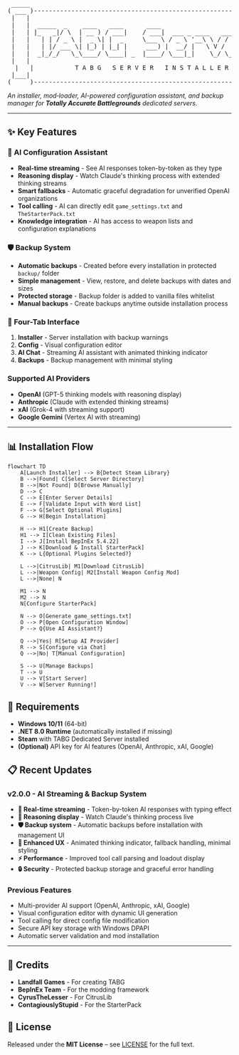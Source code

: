 <div align="center">

<pre>
 _____                                                               _____ 
( ___ )-------------------------------------------------------------( ___ )
 |   |                                                               |   | 
 |   |  _____  _    ____   ____      ____                            |   | 
 |   | |_   _|/ \  | __ ) / ___|    / ___|  ___ _ ____   _____ _ __  |   | 
 |   |   | | / _ \ |  _ \| |  _     \___ \ / _ \ '__\ \ / / _ \ '__| |   | 
 |   |   | |/ ___ \| |_) | |_| |     ___) |  __/ |   \ V /  __/ |    |   | 
 |   |  _|_/_/   \_\____/ \____| _  |____/ \___|_|    \_/ \___|_|    |   | 
 |   |                                                               |   | 
  |   |           T A B G   S E R V E R   I N S T A L L E R           |   |  
 |___|                                                               |___| 
(_____)-------------------------------------------------------------(_____) 
</pre>

</div>

*An installer, mod‑loader, AI-powered configuration assistant, and backup manager for **Totally Accurate Battlegrounds** dedicated servers.*

---

## ✨ Key Features

### 🤖 AI Configuration Assistant
- **Real-time streaming** - See AI responses token-by-token as they type
- **Reasoning display** - Watch Claude's thinking process with extended thinking streams
- **Smart fallbacks** - Automatic graceful degradation for unverified OpenAI organizations
- **Tool calling** - AI can directly edit `game_settings.txt` and `TheStarterPack.txt`
- **Knowledge integration** - AI has access to weapon lists and configuration explanations

### 🛡️ Backup System
- **Automatic backups** - Created before every installation in protected `backup/` folder
- **Simple management** - View, restore, and delete backups with dates and sizes
- **Protected storage** - Backup folder is added to vanilla files whitelist
- **Manual backups** - Create backups anytime outside installation process

### 📱 Four-Tab Interface
1. **Installer** - Server installation with backup warnings
2. **Config** - Visual configuration editor
3. **AI Chat** - Streaming AI assistant with animated thinking indicator
4. **Backups** - Backup management with minimal styling

### Supported AI Providers
- **OpenAI** (GPT-5 thinking models with reasoning display)
- **Anthropic** (Claude with extended thinking streams)
- **xAI** (Grok-4 with streaming support)
- **Google Gemini** (Vertex AI with streaming)

---

## 📊 Installation Flow

```mermaid
flowchart TD
    A[Launch Installer] --> B{Detect Steam Library}
    B -->|Found| C[Select Server Directory]
    B -->|Not Found| D[Browse Manually]
    D --> C
    C --> E[Enter Server Details]
    E --> F[Validate Input with Word List]
    F --> G[Select Optional Plugins]
    G --> H[Begin Installation]
    
    H --> H1[Create Backup]
    H1 --> I[Clean Existing Files]
    I --> J[Install BepInEx 5.4.22]
    J --> K[Download & Install StarterPack]
    K --> L{Optional Plugins Selected?}
    
    L -->|CitrusLib| M1[Download CitrusLib]
    L -->|Weapon Config| M2[Install Weapon Config Mod]
    L -->|None| N
    
    M1 --> N
    M2 --> N
    N[Configure StarterPack]
    
    N --> O[Generate game_settings.txt]
    O --> P[Open Configuration Window]
    P --> Q{Use AI Assistant?}
    
    Q -->|Yes| R[Setup AI Provider]
    R --> S[Configure via Chat]
    Q -->|No| T[Manual Configuration]
    
    S --> U[Manage Backups]
    T --> U
    U --> V[Start Server]
    V --> W[Server Running!]
```




## 🔧 Requirements

- **Windows 10/11** (64-bit)
- **.NET 8.0 Runtime** (automatically installed if missing)
- **Steam** with TABG Dedicated Server installed
- **(Optional)** API key for AI features (OpenAI, Anthropic, xAI, Google)

## 📋 Recent Updates

### v2.0.0 - AI Streaming & Backup System
- **🚀 Real-time streaming** - Token-by-token AI responses with typing effect
- **🧠 Reasoning display** - Watch Claude's thinking process live
- **🛡️ Backup system** - Automatic backups before installation with management UI
- **🎨 Enhanced UX** - Animated thinking indicator, fallback handling, minimal styling
- **⚡ Performance** - Improved tool call parsing and loadout display
- **🔒 Security** - Protected backup storage and graceful error handling

### Previous Features
- Multi-provider AI support (OpenAI, Anthropic, xAI, Google)
- Visual configuration editor with dynamic UI generation
- Tool calling for direct config file modification
- Secure API key storage with Windows DPAPI
- Automatic server validation and mod installation

---

## 🙏 Credits

- **Landfall Games** - For creating TABG
- **BepInEx Team** - For the modding framework
- **CyrusTheLesser** - For CitrusLib
- **ContagiouslyStupid** - For the StarterPack


## 📄 License

Released under the **MIT License** – see [LICENSE](LICENSE) for the full text.
